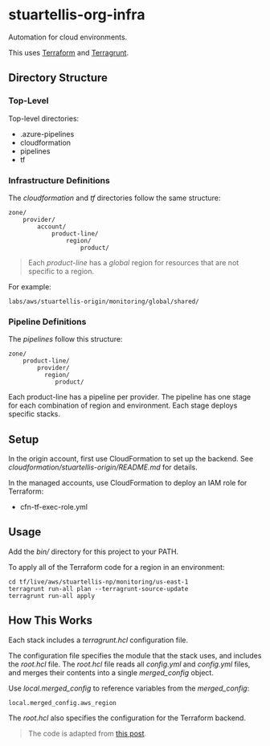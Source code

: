# stuartellis-org-infra

Automation for cloud environments.

This uses [Terraform](https://www.terraform.io/) and [Terragrunt](https://terragrunt.gruntwork.io).

## Directory Structure

### Top-Level

Top-level directories:

- .azure-pipelines
- cloudformation
- pipelines
- tf

### Infrastructure Definitions

The *cloudformation* and *tf* directories follow the same structure:

    zone/
        provider/
            account/
                product-line/
                    region/
                        product/

> Each *product-line* has a *global* region for resources that are not specific to a region.

For example:

    labs/aws/stuartellis-origin/monitoring/global/shared/

### Pipeline Definitions

The *pipelines* follow this structure:

    zone/
        product-line/
            provider/
              region/
                 product/

Each product-line has a pipeline per provider. The pipeline has one stage for each combination of region and environment. Each stage deploys specific stacks.

## Setup

In the origin account, first use CloudFormation to set up the backend. See *cloudformation/stuartellis-origin/README.md* for details.

In the managed accounts, use CloudFormation to deploy an IAM role for Terraform:

- cfn-tf-exec-role.yml

## Usage

Add the *bin/* directory for this project to your PATH.

To apply all of the Terraform code for a region in an environment:

    cd tf/live/aws/stuartellis-np/monitoring/us-east-1
    terragrunt run-all plan --terragrunt-source-update
    terragrunt run-all apply 

## How This Works

Each stack includes a *terragrunt.hcl* configuration file.

The configuration file specifies the module that the stack uses, and includes the *root.hcl* file. The *root.hcl* file reads all *config.yml* and *config.yml* files, and merges their contents into a single *merged_config* object.

Use *local.merged_config* to reference variables from the *merged_config*:

    local.merged_config.aws_region

The *root.hcl* also specifies the configuration for the Terraform backend.

> The code is adapted from [this post](https://thirstydeveloper.io/2021/01/17/part-1-organizing-terragrunt.html).
